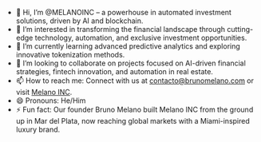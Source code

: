 - 👋 Hi, I’m @MELANOINC – a powerhouse in automated investment solutions, driven by AI and blockchain.
- 👀 I’m interested in transforming the financial landscape through cutting-edge technology, automation, and exclusive investment opportunities.
- 🌱 I’m currently learning advanced predictive analytics and exploring innovative tokenization methods.
- 💞️ I’m looking to collaborate on projects focused on AI-driven financial strategies, fintech innovation, and automation in real estate.
- 📫 How to reach me: Connect with us at [contacto@brunomelano.com](mailto:contacto@brunomelano.com) or visit [Melano INC](https://www.brunomelano.com).
- 😄 Pronouns: He/Him
- ⚡ Fun fact: Our founder Bruno Melano built Melano INC from the ground up in Mar del Plata, now reaching global markets with a Miami-inspired luxury brand.

<!---
MELANOINC/MELANOINC is a ✨ special ✨ repository because its `README.md` (this file) appears on your GitHub profile.
You can click the Preview link to take a look at your changes.
--->
